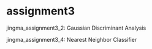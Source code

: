 # assignment3

jingma_assignment3_2: Gaussian Discriminant Analysis

jingma_assignment3_4: Nearest Neighbor Classifier

